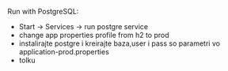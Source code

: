 Run with PostgreSQL:
* Start -> Services -> run postgre service
* change app properties profile from h2 to prod
* instalirajte postgre i kreirajte baza,user i pass so parametri vo application-prod.properties
* tolku